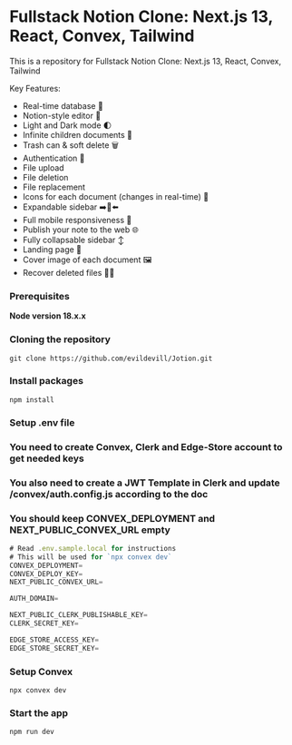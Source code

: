 # Fullstack Notion Clone: Next.js 13, React, Convex, Tailwind

This is a repository for Fullstack Notion Clone: Next.js 13, React, Convex, Tailwind

Key Features:

- Real-time database  🔗 
- Notion-style editor 📝 
- Light and Dark mode 🌓
- Infinite children documents 🌲
- Trash can & soft delete 🗑️
- Authentication 🔐 
- File upload
- File deletion
- File replacement
- Icons for each document (changes in real-time) 🌠
- Expandable sidebar ➡️🔀⬅️
- Full mobile responsiveness 📱
- Publish your note to the web 🌐
- Fully collapsable sidebar ↕️
- Landing page 🛬
- Cover image of each document 🖼️
- Recover deleted files 🔄📄

### Prerequisites

**Node version 18.x.x**

### Cloning the repository

```shell
git clone https://github.com/evildevill/Jotion.git
```

### Install packages

```shell
npm install
```

### Setup .env file
### You need to create Convex, Clerk and Edge-Store account to get needed keys
### You also need to create a JWT Template in Clerk and update /convex/auth.config.js according to the doc
### You should keep CONVEX_DEPLOYMENT and NEXT_PUBLIC_CONVEX_URL empty


```js
# Read .env.sample.local for instructions
# This will be used for `npx convex dev`
CONVEX_DEPLOYMENT=
CONVEX_DEPLOY_KEY=
NEXT_PUBLIC_CONVEX_URL=

AUTH_DOMAIN=

NEXT_PUBLIC_CLERK_PUBLISHABLE_KEY=
CLERK_SECRET_KEY=

EDGE_STORE_ACCESS_KEY=
EDGE_STORE_SECRET_KEY=
```

### Setup Convex

```shell
npx convex dev
```

### Start the app

```shell
npm run dev
```
